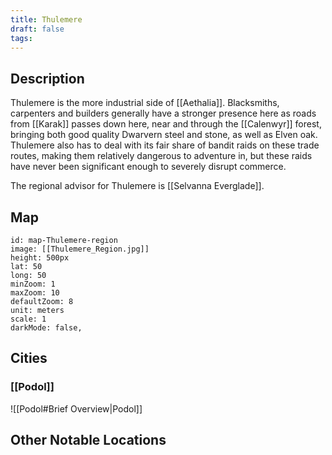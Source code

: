 ```yaml
---
title: Thulemere
draft: false
tags:
---
```

## Description
Thulemere is the more industrial side of [[Aethalia]]. Blacksmiths, carpenters and builders generally have a stronger presence here as roads from [[Karak]] passes down here, near and through the [[Calenwyr]] forest, bringing both good quality Dwarvern steel and stone, as well as Elven oak. Thulemere also has to deal with its fair share of bandit raids on these trade routes, making them relatively dangerous to adventure in, but these raids have never been significant enough to severely disrupt commerce.

The regional advisor for Thulemere is [[Selvanna Everglade]].
## Map
```leaflet 
id: map-Thulemere-region 
image: [[Thulemere_Region.jpg]] 
height: 500px 
lat: 50 
long: 50 
minZoom: 1 
maxZoom: 10 
defaultZoom: 8
unit: meters 
scale: 1 
darkMode: false,
```



## Cities
### [[Podol]] 

![[Podol#Brief Overview|Podol]]

## Other Notable Locations

### 